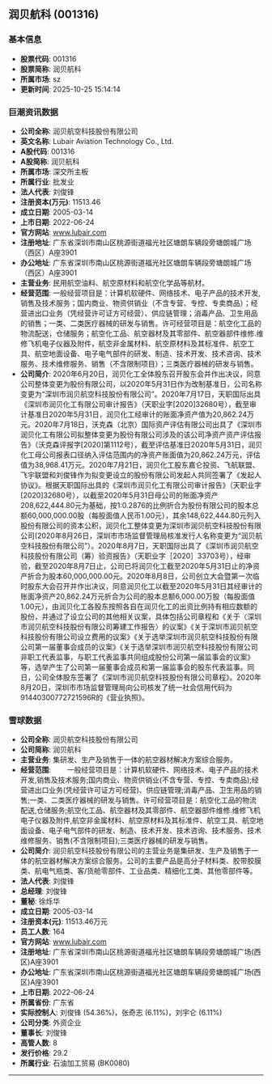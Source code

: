 ## 润贝航科 (001316)

### 基本信息

- **股票代码**: 001316
- **股票简称**: 润贝航科
- **所属市场**: sz
- **更新时间**: 2025-10-25 15:14:14

### 巨潮资讯数据

- **公司全称**: 润贝航空科技股份有限公司
- **英文名称**: Lubair Aviation Technology Co., Ltd.
- **A股代码**: 001316
- **A股简称**: 润贝航科
- **所属市场**: 深交所主板
- **所属行业**: 批发业
- **法人代表**: 刘俊锋
- **注册资本(万元)**: 11513.46
- **成立日期**: 2005-03-14
- **上市日期**: 2022-06-24
- **官方网站**: www.lubair.com
- **注册地址**: 广东省深圳市南山区桃源街道福光社区塘朗车辆段旁塘朗城广场（西区）A座3901
- **办公地址**: 广东省深圳市南山区桃源街道福光社区塘朗车辆段旁塘朗城广场（西区）A座3901
- **主营业务**: 民用航空油料、航空原材料和航空化学品等航材。
- **经营范围**: 一般经营项目是：计算机软硬件、网络技术、电子产品的技术开发,销售及技术服务；国内商业、物资供销业（不含专营、专控、专卖商品）；经营进出口业务（凭经营许可证方可经营）、供应链管理；消毒产品、卫生用品的销售；一类、二类医疗器械的研发与销售。许可经营项目是：航空化工品的物流配送，仓储服务；航空化工品、航空器材及其零部件、航空器部件维修.维修飞机电子仪器及附件，航空非金属材料、航空原材料及其标准件、航空工具、航空地面设备、电子电气部件的研发、制造、技术开发、技术咨询、技术服务、技术维修服务、销售（不含限制项目）；三类医疗器械的研发与销售。
- **公司简介**: 2020年6月20日，润贝化工全体股东召开股东会并作出决议，同意公司整体变更为股份有限公司，以2020年5月31日作为改制基准日，公司名称变更为“深圳市润贝航空科技股份有限公司”。2020年7月17日，天职国际出具《深圳市润贝化工有限公司审计报告》（天职业字[2020]32680号），截至审计基准日2020年5月31日，润贝化工经审计的账面净资产值为20,862.24万元。2020年7月18日，沃克森（北京）国际资产评估有限公司出具了《深圳市润贝化工有限公司拟整体变更为股份有限公司涉及的该公司净资产资产评估报告》（沃克森评报字[2020]第1112号），截至评估基准日2020年5月31日，润贝化工母公司报表口径纳入评估范围内的净资产账面值为20,862.24万元，评估值为38,968.41万元。2020年7月21日，润贝化工股东嘉仑投资、飞航联盟、飞宇联盟和刘俊锋作为拟变更设立的股份有限公司发起人共同签署了《发起人协议》。根据天职国际出具的《深圳市润贝化工有限公司审计报告》（天职业字[2020]32680号），以截至2020年5月31日母公司的账面净资产208,622,444.80元为基础，按1:0.2876的比例折合为股份有限公司的股本总额60,000,000.00股（每股面值人民币1.00元），其余148,622,444.80元列入股份有限公司的资本公积，润贝化工整体变更为深圳市润贝航空科技股份有限公司(2020年8月26日，深圳市市场监督管理局核准发行人名称变更为“润贝航空科技股份有限公司”）。2020年8月7日，天职国际出具了《深圳市润贝航空科技股份有限公司（筹）验资报告》（天职业字［2020］33703号），经审验，截至2020年8月7日止，公司已将润贝化工截至2020年5月31日止的净资产折合为股本60,000,000.00元。2020年8月8日，公司创立大会暨第一次临时股东大会召开并作出决议，同意润贝化工以截至2020年5月31日其经审计的账面净资产20,862.24万元折合为公司的股本总额6,000.00万股（每股面值1.00元），由润贝化工各股东按照各自在润贝化工的出资比例持有相应数额的股份，并通过了设立公司的其他相关议案，具体包括公司章程和《关于〈深圳市润贝航空科技股份有限公司筹建工作报告〉的议案》《关于深圳市润贝航空科技股份有限公司设立费用的议案》《关于选举深圳市润贝航空科技股份有限公司第一届董事会成员的议案》《关于选举深圳市润贝航空科技股份有限公司非职工代表监事，与职工代表监事共同组成股份公司第一届监事会的议案》等，选举产生了公司第一届董事会成员和第一届监事会的股东代表监事。同日，公司全体股东签署了《深圳市润贝航空科技股份有限公司章程》。2020年8月20日，深圳市市场监督管理局向公司核发了统一社会信用代码为91440300772721596R的《营业执照》。

### 雪球数据

- **公司全称**: 润贝航空科技股份有限公司
- **公司简称**: 润贝航科
- **主营业务**: 集研发、生产及销售于一体的航空器材解决方案综合服务。
- **经营范围**: 　　一般经营项目是：计算机软硬件、网络技术、电子产品的技术开发,销售及技术服务;国内商业、物资供销业(不含专营、专控、专卖商品);经营进出口业务(凭经营许可证方可经营)、供应链管理;消毒产品、卫生用品的销售;一类、二类医疗器械的研发与销售。许可经营项目是：航空化工品的物流配送,仓储服务;航空化工品、航空器材及其零部件、航空器部件维修.维修飞机电子仪器及附件,航空非金属材料、航空原材料及其标准件、航空工具、航空地面设备、电子电气部件的研发、制造、技术开发、技术咨询、技术服务、技术维修服务、销售(不含限制项目);三类医疗器械的研发与销售。
- **公司简介**: 润贝航空科技股份有限公司的主营业务是集研发、生产及销售于一体的航空器材解决方案综合服务。公司的主要产品是高分子材料类、胶带胶膜类、航电气瓶类、客/货舱零部件、工业品类、精细化工类、其他零部件等。
- **法人代表**: 刘俊锋
- **总经理**: 刘俊锋
- **董秘**: 徐烁华
- **成立日期**: 2005-03-14
- **注册资本(元)**: 11513.46万元
- **员工人数**: 164
- **官方网站**: www.lubair.com
- **注册地址**: 广东省深圳市南山区桃源街道福光社区塘朗车辆段旁塘朗城广场(西区)A座3901
- **办公地址**: 广东省深圳市南山区桃源街道福光社区塘朗车辆段旁塘朗城广场(西区)A座3901
- **上市日期**: 2022-06-24
- **所属省份**: 广东省
- **实际控制人**: 刘俊锋 (54.36%)，张奇志 (6.11%)，刘宇仑 (6.11%)
- **公司分类**: 外资企业
- **董事长**: 刘俊锋
- **高管人数**: 8
- **发行价格**: 29.2
- **所属行业**: 石油加工贸易 (BK0080)

---